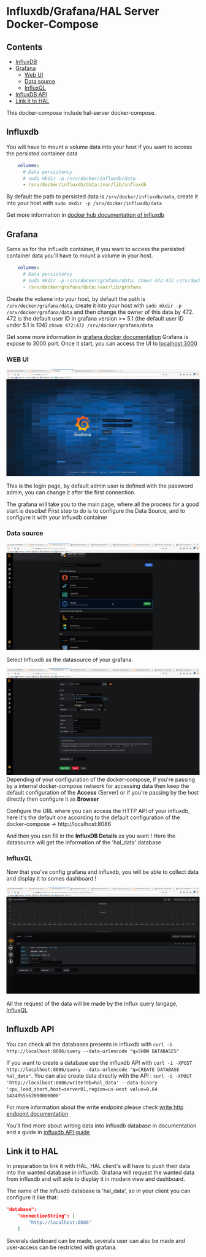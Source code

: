 # Influxdb/Grafana/HAL Server Docker-Compose




Contents
--------

- [InfluxDB](#influxdb)
- [Grafana](#grafana)
    - [Web UI](#web-ui)
    - [Data source](#data-source)
    - [InfluxQL](#influxql)
- [InfluxDB API](#influxdb-api)
- [Link it to HAL](#link-it-to-hal)

This docker-compose include hal-server docker-compose.

## Influxdb


You will have to mount a volume data into your host if you want to access the persisted container data

```yaml
    volumes:                                        
      # Data persistency                            
      # sudo mkdir -p /srv/docker/influxdb/data     
      - /srv/docker/influxdb/data:/var/lib/influxdb 
```

By default the path to persisted data is `/srv/docker/influxdb/data`, create it into your host with `sudo mkdir -p /srv/docker/influxdb/data`

Get more information in [docker hub documentation of influxdb](https://hub.docker.com/_/influxdb)


## Grafana


Same as for the influxdb container, if you want to access the persisted container data you'll have to mount a volume in your host.

```yaml
    volumes:
      # Data persistency
      # sudo mkdir -p /srv/docker/grafana/data; chown 472:472 /srv/docker/grafana/data
      - /srv/docker/grafana/data:/var/lib/grafana
```

Create the volume into your host, by default the path is `/srv/docker/grafana/data`, create it into your host with `sudo mkdir -p /srv/docker/grafana/data` and then change the owner of this data by 472. 472 is the default user ID in grafana version >= 5.1 (the default user ID under 5.1 is 104) `chown 472:472 /srv/docker/grafana/data`

Get some more information in [grafana docker documentation](https://grafana.com/docs/grafana/latest/installation/docker/)
Grafana is expose to 3000 port. Once it start, you can access the UI to [localhost:3000](http://localhost:3000)

### WEB UI

![login page](imgs/login_grafana.png)

This is the login page, by default admin user is defined with the password admin, you can change it after the first connection.

The grafana will take you to the main page, where all the process for a good start is descibe! First step to do is to configure the Data Source, and to configure it with your influxdb container

### Data source

![data source](imgs/data_source.png)

Select Influxdb as the datasource of your grafana.

![configuration data source](imgs/configuration_datasource.png)
Depending of your configuration of the docker-compose, if you're passing by a internal docker-compose network for accessing data then keep the default configuration of the **Access** (Server) or if you're passing by the host directly then configure it as **Browser**

Configure the URL where you can access the HTTP API of your influxdb, here it's the default one according to the default configuration of the docker-compose -> http://localhost:8086

And then you can fill in the **InfluxDB Details** as you want ! Here the datasource will get the information of the 'hal_data' database

### InfluxQL

Now that you've config grafana and influxdb, you will be able to collect data and display it to somes dashboard !

![influxql](imgs/influxql.png)

All the request of the data will be made by the Influx query langage, [InfluxQL](https://docs.influxdata.com/influxdb/v1.7/query_language/)

## Influxdb API

You can check all the databases presents in influxdb with `curl -G http://localhost:8086/query --data-urlencode "q=SHOW DATABASES"`

If you want to create a database use the influxdb API with `curl -i -XPOST http://localhost:8086/query --data-urlencode "q=CREATE DATABASE hal_data"`.
You can also create data directly with the API : `curl -i -XPOST 'http://localhost:8086/write?db=hal_data' --data-binary 'cpu_load_short,host=server01,region=us-west value=0.64 1434055562000000000'`

For more information about the write endpoint please check [write http endpoint documentation](https://docs.influxdata.com/influxdb/v1.7/tools/api/#write-http-endpoint)

You'll find more about writing data into influxdb database in documentation and a guide in [influxdb API guide](https://docs.influxdata.com/influxdb/v1.7/guides/writing_data/)



## Link it to HAL 

In preparation to link it with HAL, HAL client's will have to push their data into the wanted database in influxdb. Grafana will request the wanted data from influxdb and will able to display it in modern view and dashboard.

The name of the influxdb database is 'hal_data', so in your client you can configure it like that:

```json
"database":
    "connectionString": [
        "http://localhost:8086"
    ]

```

Severals dashboard can be made, severals user can also be made and user-access can be restricted with grafana.
